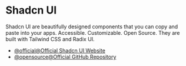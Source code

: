 # Shadcn UI

Shadcn UI are beautifully designed components that you can copy and paste into your apps. Accessible. Customizable. Open Source. They are built with Tailwind CSS and Radix UI.

- [@official@Official Shadcn UI Website](https://ui.shadcn.com/)
- [@opensource@Official GitHub Repository](https://github.com/shadcn-ui/ui)